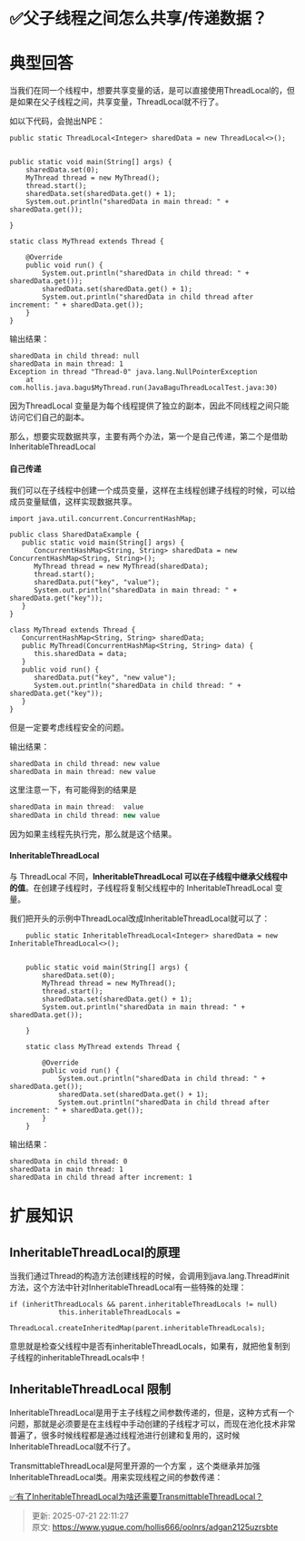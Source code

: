 # ✅父子线程之间怎么共享/传递数据？

# 典型回答


当我们在同一个线程中，想要共享变量的话，是可以直接使用ThreadLocal的，但是如果在父子线程之间，共享变量，ThreadLocal就不行了。



如以下代码，会抛出NPE：

```plain
public static ThreadLocal<Integer> sharedData = new ThreadLocal<>();


public static void main(String[] args) {
    sharedData.set(0);
    MyThread thread = new MyThread();
    thread.start();
    sharedData.set(sharedData.get() + 1);
    System.out.println("sharedData in main thread: " + sharedData.get());

}

static class MyThread extends Thread {

    @Override
    public void run() {
        System.out.println("sharedData in child thread: " + sharedData.get());
        sharedData.set(sharedData.get() + 1);
        System.out.println("sharedData in child thread after increment: " + sharedData.get());
    }
}
```



输出结果：



```plain
sharedData in child thread: null
sharedData in main thread: 1
Exception in thread "Thread-0" java.lang.NullPointerException
	at com.hollis.java.bagu$MyThread.run(JavaBaguThreadLocalTest.java:30)
```



因为ThreadLocal 变量是为每个线程提供了独立的副本，因此不同线程之间只能访问它们自己的副本。



那么，想要实现数据共享，主要有两个办法，第一个是自己传递，第二个是借助InheritableThreadLocal



#### 自己传递


我们可以在子线程中创建一个成员变量，这样在主线程创建子线程的时候，可以给成员变量赋值，这样实现数据共享。



```plain
import java.util.concurrent.ConcurrentHashMap;

public class SharedDataExample {
   public static void main(String[] args) {
      ConcurrentHashMap<String, String> sharedData = new ConcurrentHashMap<String, String>();
      MyThread thread = new MyThread(sharedData);
      thread.start();
      sharedData.put("key", "value");
      System.out.println("sharedData in main thread: " + sharedData.get("key"));
   }
}

class MyThread extends Thread {
   ConcurrentHashMap<String, String> sharedData;
   public MyThread(ConcurrentHashMap<String, String> data) {
      this.sharedData = data;
   }
   public void run() {
      sharedData.put("key", "new value");
      System.out.println("sharedData in child thread: " + sharedData.get("key"));
   }
}

```

但是一定要考虑线程安全的问题。



输出结果：



```plain
sharedData in child thread: new value
sharedData in main thread: new value
```



这里注意一下，有可能得到的结果是



```java
sharedData in main thread:  value
sharedData in child thread: new value
```



因为如果主线程先执行完，那么就是这个结果。

#### InheritableThreadLocal


与 ThreadLocal 不同，**InheritableThreadLocal 可以在子线程中继承父线程中的值**。在创建子线程时，子线程将复制父线程中的 InheritableThreadLocal 变量。



我们把开头的示例中ThreadLocal改成InheritableThreadLocal 就可以了：



```plain
    public static InheritableThreadLocal<Integer> sharedData = new InheritableThreadLocal<>();


    public static void main(String[] args) {
        sharedData.set(0);
        MyThread thread = new MyThread();
        thread.start();
        sharedData.set(sharedData.get() + 1);
        System.out.println("sharedData in main thread: " + sharedData.get());

    }

    static class MyThread extends Thread {

        @Override
        public void run() {
            System.out.println("sharedData in child thread: " + sharedData.get());
            sharedData.set(sharedData.get() + 1);
            System.out.println("sharedData in child thread after increment: " + sharedData.get());
        }
    }
```



输出结果：

```plain
sharedData in child thread: 0
sharedData in main thread: 1
sharedData in child thread after increment: 1
```



# 扩展知识


## InheritableThreadLocal的原理


当我们通过Thread的构造方法创建线程的时候，会调用到java.lang.Thread#init方法，这个方法中针对InheritableThreadLocal有一些特殊的处理：



```plain
if (inheritThreadLocals && parent.inheritableThreadLocals != null)
            this.inheritableThreadLocals =
                ThreadLocal.createInheritedMap(parent.inheritableThreadLocals);
```



意思就是检查父线程中是否有inheritableThreadLocals，如果有，就把他复制到子线程的inheritableThreadLocals中！





## InheritableThreadLocal 限制


InheritableThreadLocal是用于主子线程之间参数传递的，但是，这种方式有一个问题，那就是必须要是在主线程中手动创建的子线程才可以，而现在池化技术非常普遍了，很多时候线程都是通过线程池进行创建和复用的，这时候InheritableThreadLocal就不行了。



TransmittableThreadLocal是阿里开源的一个方案  ，这个类继承并加强InheritableThreadLocal类。用来实现线程之间的参数传递：



[✅有了InheritableThreadLocal为啥还需要TransmittableThreadLocal？](https://www.yuque.com/hollis666/oolnrs/fucuuyqoqv8rdkpr)



> 更新: 2025-07-21 22:11:27  
> 原文: <https://www.yuque.com/hollis666/oolnrs/adgan2125uzrsbte>